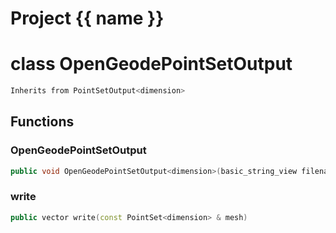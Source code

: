 <script setup>
import {useRoute} from 'vitepress'
const {path} = useRoute()
const tokens = path.split('/')
const words = tokens[2].split('-');
for (let i = 0; i < words.length; i++) {
    words[i] = words[i].charAt(0).toUpperCase() + words[i].slice(1);
    words[i] = words[i].replace('geode', 'Geode')
}
const name = words.join('-');
</script>
# Project {{ name }}

# class OpenGeodePointSetOutput


```cpp
Inherits from PointSetOutput<dimension>
```



## Functions

### OpenGeodePointSetOutput

```cpp
public void OpenGeodePointSetOutput<dimension>(basic_string_view filename)
```


### write

```cpp
public vector write(const PointSet<dimension> & mesh)
```




